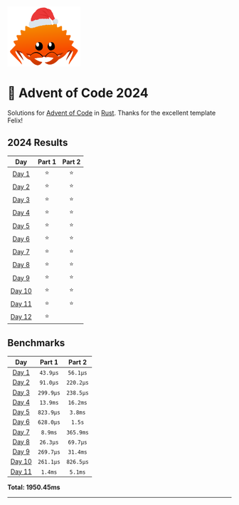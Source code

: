 <img src="./.assets/christmas_ferris.png" width="164">

# 🎄 Advent of Code 2024

Solutions for [Advent of Code](https://adventofcode.com/) in [Rust](https://www.rust-lang.org/).
Thanks for the excellent template Felix!

<!--- advent_readme_stars table --->
## 2024 Results

| Day | Part 1 | Part 2 |
| :---: | :---: | :---: |
| [Day 1](https://adventofcode.com/2024/day/1) | ⭐ | ⭐ |
| [Day 2](https://adventofcode.com/2024/day/2) | ⭐ | ⭐ |
| [Day 3](https://adventofcode.com/2024/day/3) | ⭐ | ⭐ |
| [Day 4](https://adventofcode.com/2024/day/4) | ⭐ | ⭐ |
| [Day 5](https://adventofcode.com/2024/day/5) | ⭐ | ⭐ |
| [Day 6](https://adventofcode.com/2024/day/6) | ⭐ | ⭐ |
| [Day 7](https://adventofcode.com/2024/day/7) | ⭐ | ⭐ |
| [Day 8](https://adventofcode.com/2024/day/8) | ⭐ | ⭐ |
| [Day 9](https://adventofcode.com/2024/day/9) | ⭐ | ⭐ |
| [Day 10](https://adventofcode.com/2024/day/10) | ⭐ | ⭐ |
| [Day 11](https://adventofcode.com/2024/day/11) | ⭐ | ⭐ |
| [Day 12](https://adventofcode.com/2024/day/12) | ⭐ |   |
<!--- advent_readme_stars table --->

<!--- benchmarking table --->
## Benchmarks

| Day | Part 1 | Part 2 |
| :---: | :---: | :---:  |
| [Day 1](./src/bin/01.rs) | `43.9µs` | `56.1µs` |
| [Day 2](./src/bin/02.rs) | `91.0µs` | `220.2µs` |
| [Day 3](./src/bin/03.rs) | `299.9µs` | `238.5µs` |
| [Day 4](./src/bin/04.rs) | `13.9ms` | `16.2ms` |
| [Day 5](./src/bin/05.rs) | `823.9µs` | `3.8ms` |
| [Day 6](./src/bin/06.rs) | `628.0µs` | `1.5s` |
| [Day 7](./src/bin/07.rs) | `8.9ms` | `365.9ms` |
| [Day 8](./src/bin/08.rs) | `26.3µs` | `69.7µs` |
| [Day 9](./src/bin/09.rs) | `269.7µs` | `31.4ms` |
| [Day 10](./src/bin/10.rs) | `261.1µs` | `826.5µs` |
| [Day 11](./src/bin/11.rs) | `1.4ms` | `5.1ms` |

**Total: 1950.45ms**
<!--- benchmarking table --->

---
